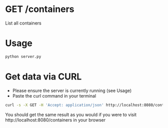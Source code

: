 # GET /containers

List all containers

# Usage
```bash
python server.py
```

# Get data via CURL
- Please ensure the server is currently running (see Usage)
- Paste the curl command in your terminal
```bash
curl -s -X GET -H 'Accept: application/json' http://localhost:8080/containers | python -mjson.tool
```

You should get the same result as you would if you were to visit
http://localhost:8080/containers in your browser
